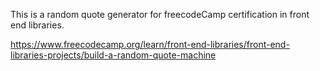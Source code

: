 This is a random quote generator for freecodeCamp certification in front end libraries.

https://www.freecodecamp.org/learn/front-end-libraries/front-end-libraries-projects/build-a-random-quote-machine